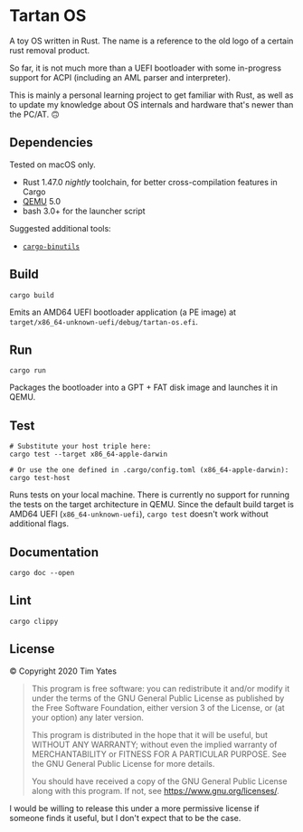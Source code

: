 # Tartan OS

A toy OS written in Rust. The name is a reference to the old logo of a certain rust
removal product.

So far, it is not much more than a UEFI bootloader with some in-progress support for ACPI
(including an AML parser and interpreter).

This is mainly a personal learning project to get familiar with Rust, as well as to update
my knowledge about OS internals and hardware that's newer than the PC/AT. 🙃


## Dependencies

Tested on macOS only.

* Rust 1.47.0 _nightly_ toolchain, for better cross-compilation features in Cargo
* [QEMU](https://www.qemu.org/) 5.0
* bash 3.0+ for the launcher script

Suggested additional tools:
  * [`cargo-binutils`](https://github.com/rust-embedded/cargo-binutils)


## Build

```
cargo build
```

Emits an AMD64 UEFI bootloader application (a PE image) at
`target/x86_64-unknown-uefi/debug/tartan-os.efi`.


## Run

```
cargo run
```

Packages the bootloader into a GPT + FAT disk image and launches it in QEMU.


## Test

```
# Substitute your host triple here:
cargo test --target x86_64-apple-darwin

# Or use the one defined in .cargo/config.toml (x86_64-apple-darwin):
cargo test-host
```

Runs tests on your local machine.  There is currently no support for running the tests on
the target architecture in QEMU. Since the default build target is AMD64 UEFI
(`x86_64-unknown-uefi`), `cargo test` doesn't work without additional flags.


## Documentation

```
cargo doc --open
```


## Lint

```
cargo clippy
```


## License

© Copyright 2020 Tim Yates

> This program is free software: you can redistribute it and/or modify
> it under the terms of the GNU General Public License as published by
> the Free Software Foundation, either version 3 of the License, or
> (at your option) any later version.
>
> This program is distributed in the hope that it will be useful,
> but WITHOUT ANY WARRANTY; without even the implied warranty of
> MERCHANTABILITY or FITNESS FOR A PARTICULAR PURPOSE.  See the
> GNU General Public License for more details.
>
> You should have received a copy of the GNU General Public License
> along with this program.  If not, see <https://www.gnu.org/licenses/>.

I would be willing to release this under a more permissive license if someone finds it
useful, but I don't expect that to be the case.
